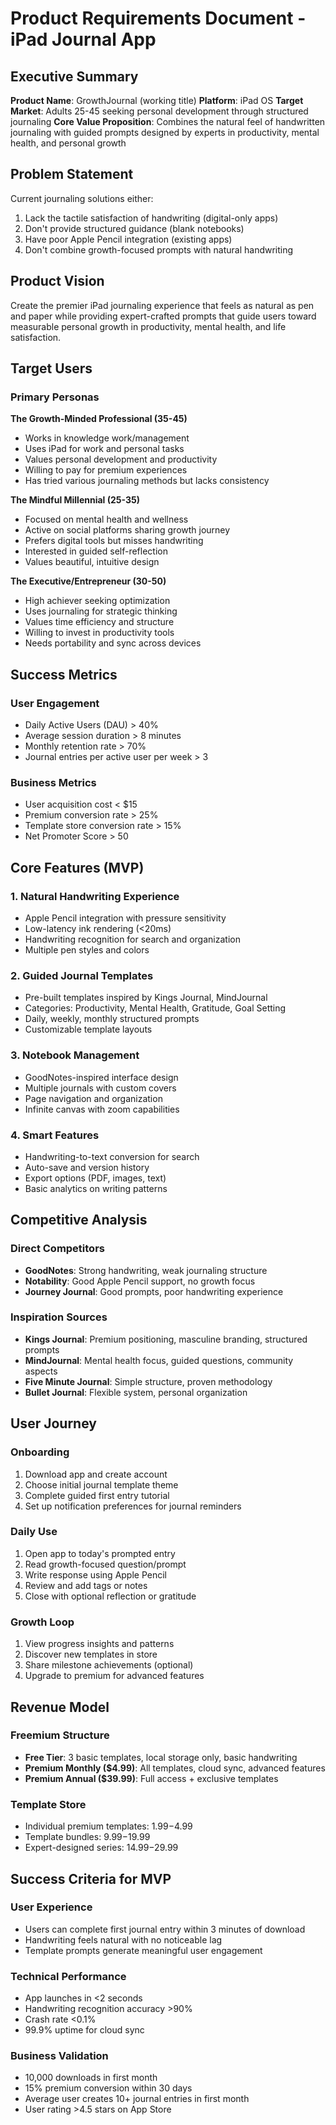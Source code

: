 # Product Requirements Document - iPad Journal App

## Executive Summary

**Product Name**: GrowthJournal (working title)
**Platform**: iPad OS
**Target Market**: Adults 25-45 seeking personal development through structured journaling
**Core Value Proposition**: Combines the natural feel of handwritten journaling with guided prompts designed by experts in productivity, mental health, and personal growth

## Problem Statement

Current journaling solutions either:
1. Lack the tactile satisfaction of handwriting (digital-only apps)
2. Don't provide structured guidance (blank notebooks)
3. Have poor Apple Pencil integration (existing apps)
4. Don't combine growth-focused prompts with natural handwriting

## Product Vision

Create the premier iPad journaling experience that feels as natural as pen and paper while providing expert-crafted prompts that guide users toward measurable personal growth in productivity, mental health, and life satisfaction.

## Target Users

### Primary Personas

**The Growth-Minded Professional (35-45)**
- Works in knowledge work/management
- Uses iPad for work and personal tasks
- Values personal development and productivity
- Willing to pay for premium experiences
- Has tried various journaling methods but lacks consistency

**The Mindful Millennial (25-35)**
- Focused on mental health and wellness
- Active on social platforms sharing growth journey
- Prefers digital tools but misses handwriting
- Interested in guided self-reflection
- Values beautiful, intuitive design

**The Executive/Entrepreneur (30-50)**
- High achiever seeking optimization
- Uses journaling for strategic thinking
- Values time efficiency and structure
- Willing to invest in productivity tools
- Needs portability and sync across devices

## Success Metrics

### User Engagement
- Daily Active Users (DAU) > 40%
- Average session duration > 8 minutes
- Monthly retention rate > 70%
- Journal entries per active user per week > 3

### Business Metrics
- User acquisition cost < $15
- Premium conversion rate > 25%
- Template store conversion rate > 15%
- Net Promoter Score > 50

## Core Features (MVP)

### 1. Natural Handwriting Experience
- Apple Pencil integration with pressure sensitivity
- Low-latency ink rendering (<20ms)
- Handwriting recognition for search and organization
- Multiple pen styles and colors

### 2. Guided Journal Templates
- Pre-built templates inspired by Kings Journal, MindJournal
- Categories: Productivity, Mental Health, Gratitude, Goal Setting
- Daily, weekly, monthly structured prompts
- Customizable template layouts

### 3. Notebook Management
- GoodNotes-inspired interface design
- Multiple journals with custom covers
- Page navigation and organization
- Infinite canvas with zoom capabilities

### 4. Smart Features
- Handwriting-to-text conversion for search
- Auto-save and version history
- Export options (PDF, images, text)
- Basic analytics on writing patterns

## Competitive Analysis

### Direct Competitors
- **GoodNotes**: Strong handwriting, weak journaling structure
- **Notability**: Good Apple Pencil support, no growth focus
- **Journey Journal**: Good prompts, poor handwriting experience

### Inspiration Sources
- **Kings Journal**: Premium positioning, masculine branding, structured prompts
- **MindJournal**: Mental health focus, guided questions, community aspects
- **Five Minute Journal**: Simple structure, proven methodology
- **Bullet Journal**: Flexible system, personal organization

## User Journey

### Onboarding
1. Download app and create account
2. Choose initial journal template theme
3. Complete guided first entry tutorial
4. Set up notification preferences for journal reminders

### Daily Use
1. Open app to today's prompted entry
2. Read growth-focused question/prompt
3. Write response using Apple Pencil
4. Review and add tags or notes
5. Close with optional reflection or gratitude

### Growth Loop
1. View progress insights and patterns
2. Discover new templates in store
3. Share milestone achievements (optional)
4. Upgrade to premium for advanced features

## Revenue Model

### Freemium Structure
- **Free Tier**: 3 basic templates, local storage only, basic handwriting
- **Premium Monthly ($4.99)**: All templates, cloud sync, advanced features
- **Premium Annual ($39.99)**: Full access + exclusive templates

### Template Store
- Individual premium templates: $1.99-$4.99
- Template bundles: $9.99-$19.99
- Expert-designed series: $14.99-$29.99

## Success Criteria for MVP

### User Experience
- Users can complete first journal entry within 3 minutes of download
- Handwriting feels natural with no noticeable lag
- Template prompts generate meaningful user engagement

### Technical Performance
- App launches in <2 seconds
- Handwriting recognition accuracy >90%
- Crash rate <0.1%
- 99.9% uptime for cloud sync

### Business Validation
- 10,000 downloads in first month
- 15% premium conversion within 30 days
- Average user creates 10+ journal entries in first month
- User rating >4.5 stars on App Store